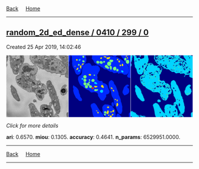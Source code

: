 
[Back](..)&nbsp;&nbsp;&nbsp;&nbsp;&nbsp;[Home](https://leapmanlab.github.io/snapshots)

---

<div class="summary"><a href="0"><h2>random_2d_ed_dense / 0410 / 299 / 0</h2></a><p>Created 25 Apr 2019, 14:02:46
</p><a href="0"><img src="0/media/summary.png" align="center"></a><p>
<i>Click for more details</i>
</p></div>

**ari**: 0.6570. **miou**: 0.1305. **accuracy**: 0.4641. **n_params**: 6529951.0000. 

---

[Back](..)&nbsp;&nbsp;&nbsp;&nbsp;&nbsp;[Home](https://leapmanlab.github.io/snapshots)

---